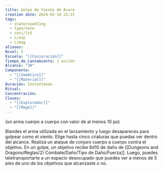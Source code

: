 ```yaml
---
title: Golpe de Viento de Acero
creation date: 2024-02-14 23:21
tags:
  - state/seedling
  - type/note
  - conj/lv5
  - c/exp
  - c/mag
aliases: 
Nivel: 5
Escuela: "[[Conjuración]]"
Tiempo_de_Lanzamiento: 1 acción
Alcance: "30"
Componente:
  - "[[Somático]]"
  - "[[Material]]"
Duración: Instantáneo
Ritual: 
Concentración: 
Clases:
  - "[[Explorador]]"
  - "[[Mago]]"
---
```

(un arma cuerpo a cuerpo con valor de al menos 10 po)

Blandes el arma utilizada en el lanzamiento y luego desapareces para golpear como el viento. Elige hasta cinco criaturas que puedas ver dentro del alcance. Realiza un ataque de conjuro cuerpo a cuerpo contra el objetivo. En un golpe, un objetivo recibe 6d10 de daño de [[Dungeons and Dragons/Reglas/2) Combate/Daño/Tipo de Daño/Fuerza]].
Luego, puedes teletransportarte a un espacio desocupado que puedes ver a menos de 5 pies de uno de los objetivos que alcanzaste o no.